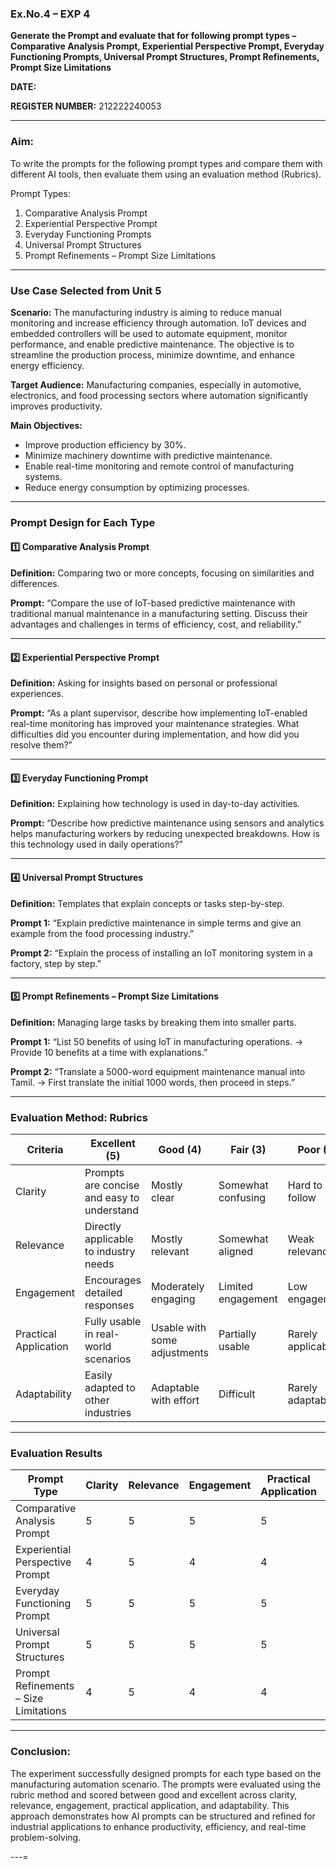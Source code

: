 

### **Ex.No.4 – EXP 4**

**Generate the Prompt and evaluate that for following prompt types – Comparative Analysis Prompt, Experiential Perspective Prompt, Everyday Functioning Prompts, Universal Prompt Structures, Prompt Refinements, Prompt Size Limitations**

**DATE:** 

**REGISTER NUMBER:** 212222240053

---

### **Aim:**

To write the prompts for the following prompt types and compare them with different AI tools, then evaluate them using an evaluation method (Rubrics).

Prompt Types:

1. Comparative Analysis Prompt
2. Experiential Perspective Prompt
3. Everyday Functioning Prompts
4. Universal Prompt Structures
5. Prompt Refinements – Prompt Size Limitations

---

### **Use Case Selected from Unit 5**

**Scenario:**
The manufacturing industry is aiming to reduce manual monitoring and increase efficiency through automation. IoT devices and embedded controllers will be used to automate equipment, monitor performance, and enable predictive maintenance. The objective is to streamline the production process, minimize downtime, and enhance energy efficiency.

**Target Audience:**
Manufacturing companies, especially in automotive, electronics, and food processing sectors where automation significantly improves productivity.

**Main Objectives:**

* Improve production efficiency by 30%.
* Minimize machinery downtime with predictive maintenance.
* Enable real-time monitoring and remote control of manufacturing systems.
* Reduce energy consumption by optimizing processes.

---

### **Prompt Design for Each Type**

#### 1️⃣ **Comparative Analysis Prompt**

**Definition:** Comparing two or more concepts, focusing on similarities and differences.

**Prompt:**
“Compare the use of IoT-based predictive maintenance with traditional manual maintenance in a manufacturing setting. Discuss their advantages and challenges in terms of efficiency, cost, and reliability.”

---

#### 2️⃣ **Experiential Perspective Prompt**

**Definition:** Asking for insights based on personal or professional experiences.

**Prompt:**
“As a plant supervisor, describe how implementing IoT-enabled real-time monitoring has improved your maintenance strategies. What difficulties did you encounter during implementation, and how did you resolve them?”

---

#### 3️⃣ **Everyday Functioning Prompt**

**Definition:** Explaining how technology is used in day-to-day activities.

**Prompt:**
“Describe how predictive maintenance using sensors and analytics helps manufacturing workers by reducing unexpected breakdowns. How is this technology used in daily operations?”

---

#### 4️⃣ **Universal Prompt Structures**

**Definition:** Templates that explain concepts or tasks step-by-step.

**Prompt 1:**
“Explain predictive maintenance in simple terms and give an example from the food processing industry.”

**Prompt 2:**
“Explain the process of installing an IoT monitoring system in a factory, step by step.”

---

#### 5️⃣ **Prompt Refinements – Prompt Size Limitations**

**Definition:** Managing large tasks by breaking them into smaller parts.

**Prompt 1:**
“List 50 benefits of using IoT in manufacturing operations. → Provide 10 benefits at a time with explanations.”

**Prompt 2:**
“Translate a 5000-word equipment maintenance manual into Tamil. → First translate the initial 1000 words, then proceed in steps.”

---

### **Evaluation Method: Rubrics**

| Criteria              | Excellent (5)                              | Good (4)                     | Fair (3)           | Poor (2)          | Very Poor (1)     |
| --------------------- | ------------------------------------------ | ---------------------------- | ------------------ | ----------------- | ----------------- |
| Clarity               | Prompts are concise and easy to understand | Mostly clear                 | Somewhat confusing | Hard to follow    | Very unclear      |
| Relevance             | Directly applicable to industry needs      | Mostly relevant              | Somewhat aligned   | Weak relevance    | Irrelevant        |
| Engagement            | Encourages detailed responses              | Moderately engaging          | Limited engagement | Low engagement    | Not engaging      |
| Practical Application | Fully usable in real-world scenarios       | Usable with some adjustments | Partially usable   | Rarely applicable | Not applicable    |
| Adaptability          | Easily adapted to other industries         | Adaptable with effort        | Difficult          | Rarely adaptable  | Cannot be adapted |

---

### **Evaluation Results**

| Prompt Type                           | Clarity | Relevance | Engagement | Practical Application | Adaptability |
| ------------------------------------- | ------- | --------- | ---------- | --------------------- | ------------ |
| Comparative Analysis Prompt           | 5       | 5         | 5          | 5                     | 5            |
| Experiential Perspective Prompt       | 4       | 5         | 4          | 4                     | 4            |
| Everyday Functioning Prompt           | 5       | 5         | 5          | 5                     | 5            |
| Universal Prompt Structures           | 5       | 5         | 5          | 5                     | 5            |
| Prompt Refinements – Size Limitations | 4       | 5         | 4          | 4                     | 4            |

---

### **Conclusion:**

The experiment successfully designed prompts for each type based on the manufacturing automation scenario. The prompts were evaluated using the rubric method and scored between good and excellent across clarity, relevance, engagement, practical application, and adaptability. This approach demonstrates how AI prompts can be structured and refined for industrial applications to enhance productivity, efficiency, and real-time problem-solving.

---=
